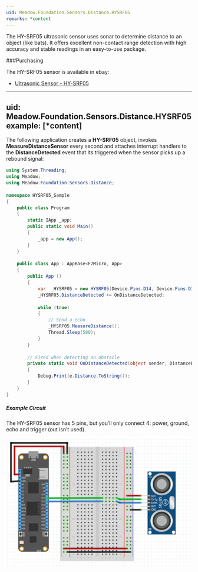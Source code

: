 ```yaml
---
uid: Meadow.Foundation.Sensors.Distance.HYSRF05
remarks: *content
---
```


The HY-SRF05 ultrasonic sensor uses sonar to determine distance to an object (like bats). It offers excellent non-contact range detection with high accuracy and stable readings in an easy-to-use package.

###Purchasing

The HY-SRF05 sensor is available in ebay:

* [Ultrasonic Sensor - HY-SRF05](https://www.ebay.com/sch/i.html?_from=R40&_trksid=m570.l1313&_nkw=HYSRF05&_sacat=0)

---
uid: Meadow.Foundation.Sensors.Distance.HYSRF05
example: [*content]
---

The following application creates a **HY-SRF05** object, invokes **MeasureDistanceSensor** every second and attaches interrupt handlers to the **DistanceDetected** event that its triggered when the sensor picks up a rebound signal:

```csharp
using System.Threading;
using Meadow;
using Meadow.Foundation.Sensors.Distance;

namespace HYSRF05_Sample
{
    public class Program
    {
        static IApp _app; 
        public static void Main()
        {
            _app = new App();
        }
    }
    
    public class App : AppBase<F7Micro, App>
    {
        public App ()
        {
            var  _HYSRF05 = new HYSRF05(Device.Pins.D14, Device.Pins.D13);
            _HYSRF05.DistanceDetected += OnDistanceDetected;

            while (true)
            {
                // Send a echo
                _HYSRF05.MeasureDistance();
                Thread.Sleep(500);
            }
        }

        // Fired when detecting an obstacle
        private static void OnDistanceDetected(object sender, DistanceEventArgs e) 
        {
            Debug.Print(e.Distance.ToString());
        }
    }
}
```

##### Example Circuit

The HY-SRF05 sensor has 5 pins, but you’ll only connect 4: power, ground, echo and trigger (out isn’t used).

![](/API_Assets/Meadow.Foundation.Sensors.Distance.HYSRF05/HYSRF05.svg)